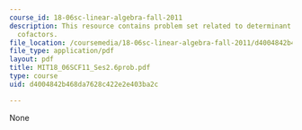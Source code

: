 ```yaml
---
course_id: 18-06sc-linear-algebra-fall-2011
description: This resource contains problem set related to determinant dormulas and
  cofactors.
file_location: /coursemedia/18-06sc-linear-algebra-fall-2011/d4004842b468da7628c422e2e403ba2c_MIT18_06SCF11_Ses2.6prob.pdf
file_type: application/pdf
layout: pdf
title: MIT18_06SCF11_Ses2.6prob.pdf
type: course
uid: d4004842b468da7628c422e2e403ba2c

---
```

None
